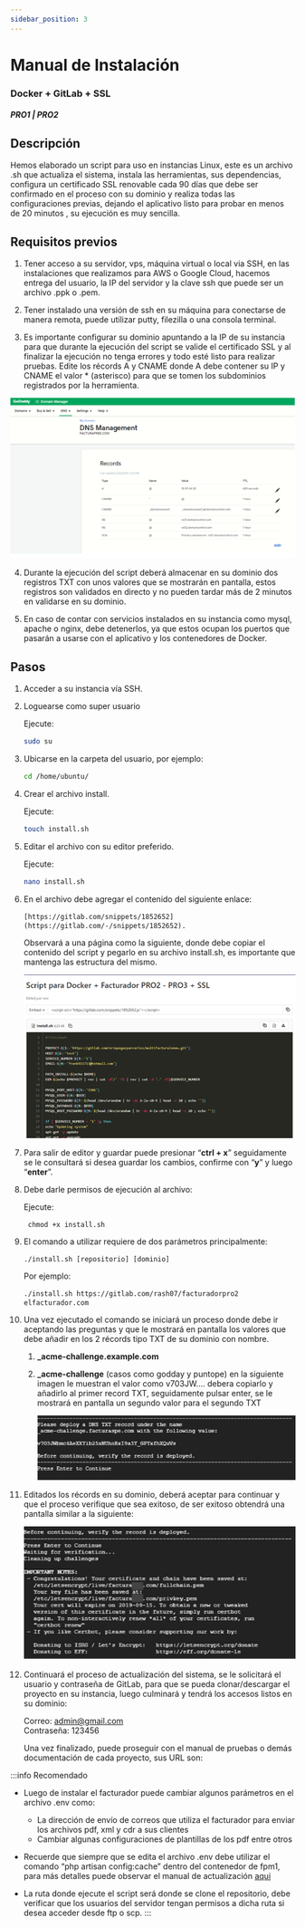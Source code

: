 ```yaml
---
sidebar_position: 3 
---
```


# Manual de Instalación
### Docker + GitLab + SSL
##### PRO1 | PRO2

## Descripción

Hemos elaborado un script para uso en instancias Linux, este es un archivo .sh que actualiza el sistema, instala las herramientas, sus dependencias, configura un certificado SSL renovable cada 90 días que debe ser confirmado en el proceso con su dominio y realiza todas las configuraciones previas, dejando el aplicativo listo para probar en menos de 20 minutos , su ejecución es muy sencilla.

## Requisitos previos

1. Tener acceso a su servidor, vps, máquina virtual o local via SSH, en las instalaciones que realizamos para AWS o Google Cloud, hacemos entrega del usuario, la IP del servidor y la clave ssh que puede ser un archivo .ppk o .pem.

2.	Tener instalado una versión de ssh en su máquina para conectarse de manera remota, puede utilizar putty, filezilla o una consola terminal.

3.	Es importante configurar su dominio apuntando a la IP de su instancia para que durante la ejecución del script se valide el certificado SSL y al finalizar la ejecución no tenga errores y todo esté listo para realizar pruebas. Edite los récords A y CNAME donde A debe contener su IP y CNAME el valor * (asterisco) para que se tomen los subdominios registrados por la herramienta.

![Alt text](img/Facturador-dns.jpg)

4.	Durante la ejecución del script deberá almacenar en su dominio dos registros TXT con unos valores que se mostrarán en pantalla, estos registros son validados en directo y no pueden tardar más de 2 minutos en validarse en su dominio.

5.	En caso de contar con servicios instalados en su instancia como mysql, apache o nginx, debe detenerlos, ya que estos ocupan los puertos que pasarán a usarse con el aplicativo y los contenedores de Docker.

## Pasos

1.	Acceder a su instancia vía SSH.

2.	Loguearse como super usuario 

    Ejecute: 

    ```bash
    sudo su
    ```

3. Ubicarse en la carpeta del usuario, por ejemplo: 
    ```bash
    cd /home/ubuntu/
    ```
    
4.	Crear el archivo install.

    Ejecute:

    ```bash
    touch install.sh
    ```

5.	Editar el archivo con su editor preferido.

    Ejecute:
    
    ```bash
    nano install.sh
    ```
6.	En el archivo debe agregar el contenido del siguiente enlace:
    
        [https://gitlab.com/snippets/1852652](https://gitlab.com/-/snippets/1852652).  

    Observará a una página como la siguiente, donde debe copiar el contenido del script y pegarlo en su archivo install.sh, es importante que mantenga las estructura del mismo.

    ![Alt text](img/Facturador-pro2.jpg)

7.	Para salir de editor y guardar puede presionar “**ctrl + x**” seguidamente se le consultará si desea guardar los cambios, confirme con “**y**” y luego “**enter**”.

8.	Debe darle permisos de ejecución al archivo:
    
    Ejecute:

         chmod +x install.sh

9.	El comando a utilizar requiere de dos parámetros principalmente:

        ./install.sh [repositorio] [dominio]
    
    Por ejemplo:

        ./install.sh https://gitlab.com/rash07/facturadorpro2 elfacturador.com

10.	Una vez ejecutado el comando se iniciará un proceso donde debe ir aceptando las preguntas y que le mostrará en pantalla los valores que debe añadir en los 2 récords tipo TXT de su dominio con nombre.

    1. **_acme-challenge.example.com**
    2. **_acme-challenge** (casos como godday y puntope)
en la siguiente imagen le muestran el valor como v703JW.... debera copiarlo y añadirlo al primer record TXT, seguidamente pulsar enter, se le mostrará en pantalla un segundo valor para el segundo TXT

        ![Alt text](img/Deploy-1.jpg)

11.	Editados los récords en su dominio, deberá aceptar para continuar y que el proceso verifique que sea exitoso, de ser exitoso obtendrá una pantalla similar a la siguiente:

    ![Alt text](img/Deploy-2.jpg)

12.	Continuará el proceso de actualización del sistema, se le solicitará el usuario y contraseña de GitLab, para que se pueda clonar/descargar el proyecto en su instancia, luego culminará y tendrá los accesos listos en su dominio:

    Correo: admin@gmail.com  
    Contraseña: 123456

    Una vez finalizado, puede proseguir con el manual de pruebas o demás documentación de cada proyecto, sus URL son:

:::info Recomendado
- Luego de instalar el facturador puede cambiar algunos parámetros en el archivo .env como:

    - La dirección de envío de correos que utiliza el facturador para enviar los archivos pdf, xml y cdr a sus clientes
    - Cambiar algunas configuraciones de plantillas de los pdf entre otros

- Recuerde que siempre que se edita el archivo .env debe utilizar el comando “php artisan config:cache” dentro del contenedor de fpm1, para más detalles puede observar el manual de actualización [aqui](https://docs.google.com/document/d/11PI1a9yjCPfH9CCuWmJSrdj1V8IEUffqurqvdkw29co/edit#heading=h.5gkh9djmh9b) 

- La ruta donde ejecute el script será donde se clone el repositorio, debe verificar que los usuarios del servidor tengan permisos a dicha ruta si desea acceder desde ftp o scp.
:::